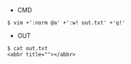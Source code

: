 - CMD

```
$ vim +':norm @a' +':w! out.txt' +'q!'
```


- OUT

```
$ cat out.txt
<abbr title=""></abbr>
```
